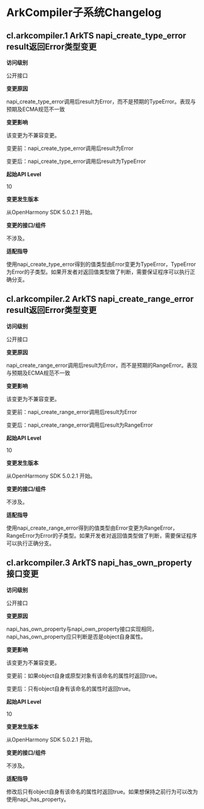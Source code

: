 # ArkCompiler子系统Changelog

## cl.arkcompiler.1 ArkTS napi_create_type_error result返回Error类型变更

**访问级别**

公开接口

**变更原因**

napi_create_type_error调用后result为Error，而不是预期的TypeError。表现与预期及ECMA规范不一致

**变更影响**

该变更为不兼容变更。


变更前：napi_create_type_error调用后result为Error

变更后：napi_create_type_error调用后result为TypeError


**起始API Level**

10

**变更发生版本**

从OpenHarmony SDK 5.0.2.1 开始。

**变更的接口/组件**

不涉及。

**适配指导**

使用napi_create_type_error得到的值类型由Error变更为TypeError，TypeError为Error的子类型。如果开发者对返回值类型做了判断，需要保证程序可以执行正确分支。

## cl.arkcompiler.2 ArkTS napi_create_range_error result返回Error类型变更

**访问级别**

公开接口

**变更原因**

napi_create_range_error调用后result为Error，而不是预期的RangeError。表现与预期及ECMA规范不一致

**变更影响**

该变更为不兼容变更。


变更前：napi_create_range_error调用后result为Error

变更后：napi_create_range_error调用后result为RangeError


**起始API Level**

10

**变更发生版本**

从OpenHarmony SDK 5.0.2.1 开始。

**变更的接口/组件**

不涉及。

**适配指导**

使用napi_create_range_error得到的值类型由Error变更为RangeError，RangeError为Error的子类型。如果开发者对返回值类型做了判断，需要保证程序可以执行正确分支。

## cl.arkcompiler.3 ArkTS napi_has_own_property 接口变更

**访问级别**

公开接口

**变更原因**

napi_has_own_property与napi_own_property接口实现相同，napi_has_own_property应只判断是否是object自身属性。

**变更影响**

该变更为不兼容变更。

变更前：如果object自身或原型对象有该命名的属性时返回true。

变更后：只有object自身有该命名的属性时返回true。


**起始API Level**

10

**变更发生版本**

从OpenHarmony SDK 5.0.2.1 开始。

**变更的接口/组件**

不涉及。

**适配指导**

修改后只有object自身有该命名的属性时返回true。如果想保持之前行为可以改为使用napi_has_property。
